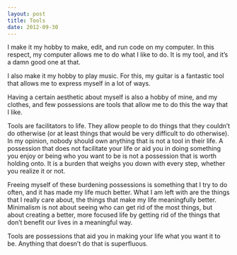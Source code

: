 ```yaml
---
layout: post
title: Tools
date: 2012-09-30
---
```


I make it my hobby to make, edit, and run code on my computer. In this respect, my computer allows me to do what I like to do. It is my tool, and it’s a damn good one at that.

I also make it my hobby to play music. For this, my guitar is a fantastic tool that allows me to express myself in a lot of ways.

Having a certain aesthetic about myself is also a hobby of mine, and my clothes, and few possessions are tools that allow me to do this the way that I like.

Tools are facilitators to life. They allow people to do things that they couldn’t do otherwise (or at least things that would be very difficult to do otherwise). In my opinion, nobody should own anything that is not a tool in their life. A possession that does not facilitate your life or aid you in doing something you enjoy or being who you want to be is not a possession that is worth holding onto. It is a burden that weighs you down with every step, whether you realize it or not.

Freeing myself of these burdening possessions is something that I try to do often, and it has made my life much better. What I am left with are the things that I really care about, the things that make my life meaningfully better. Minimalism is not about seeing who can get rid of the most things, but about creating a better, more focused life by getting rid of the things that don’t benefit our lives in a meaningful way.

Tools are possessions that aid you in making your life what you want it to be. Anything that doesn’t do that is superfluous.